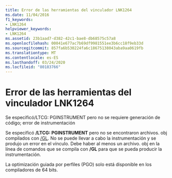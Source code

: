 ```yaml
---
title: Error de las herramientas del vinculador LNK1264
ms.date: 11/04/2016
f1_keywords:
- LNK1264
helpviewer_keywords:
- LNK1264
ms.assetid: 23b1aad7-d382-42c1-bae8-db68575c57a8
ms.openlocfilehash: 00041e677ac7b69df9981551ee3b6cc18f9eb33d
ms.sourcegitcommit: 857fa6b530224fa6c18675138043aba9aa0619fb
ms.translationtype: MT
ms.contentlocale: es-ES
ms.lasthandoff: 03/24/2020
ms.locfileid: "80183766"
---
```

# <a name="linker-tools-error-lnk1264"></a>Error de las herramientas del vinculador LNK1264

Se especificó/LTCG: PGINSTRUMENT pero no se requiere generación de código; error de instrumentación

Se especificó **/LTCG: PGINSTRUMENT** pero no se encontraron archivos. obj compilados con [/GL](../../build/reference/gl-whole-program-optimization.md). No se puede llevar a cabo la instrumentación y se produjo un error en el vínculo. Debe haber al menos un archivo. obj en la línea de comandos que se compila con **/GL** para que se pueda producir la instrumentación.

La optimización guiada por perfiles (PGO) solo está disponible en los compiladores de 64 bits.
